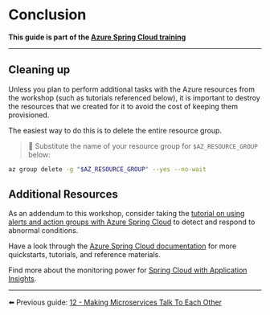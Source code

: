 # Conclusion

__This guide is part of the [Azure Spring Cloud training](../README.md)__

---

## Cleaning up

Unless you plan to perform additional tasks with the Azure resources from the workshop (such as tutorials referenced below), it is important to destroy the resources that we created for it to avoid the cost of keeping them provisioned.

The easiest way to do this is to delete the entire resource group.

>🛑 Substitute the name of your resource group for `$AZ_RESOURCE_GROUP` below:

```bash
az group delete -g "$AZ_RESOURCE_GROUP" --yes --no-wait
```

## Additional Resources

As an addendum to this workshop, consider taking the [tutorial on using alerts and action groups with Azure Spring Cloud](https://docs.microsoft.com/azure/spring-cloud/spring-cloud-tutorial-alerts-action-groups/?WT.mc_id=azurespringcloud-github-judubois) to detect and respond to abnormal conditions.

Have a look through the [Azure Spring Cloud documentation](https://docs.microsoft.com/azure/spring-cloud/?WT.mc_id=azurespringcloud-github-judubois) for more quickstarts, tutorials, and reference materials.

Find more about the monitoring power for [Spring Cloud with Application Insights](https://docs.microsoft.com/en-us/azure/spring-cloud/spring-cloud-howto-application-insights?WT.mc_id=java-13165-sakriema).

---

⬅️ Previous guide:  [12 - Making Microservices Talk To Each Other](../12-making-microservices-talk-to-each-other/README.md)
